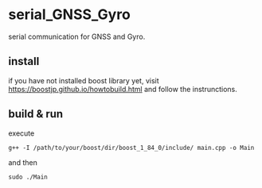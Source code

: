 # serial_GNSS_Gyro
serial communication for GNSS and Gyro.

## install 
if you have not installed boost library yet, visit https://boostjp.github.io/howtobuild.html and follow the instrunctions.

## build & run
execute
```
g++ -I /path/to/your/boost/dir/boost_1_84_0/include/ main.cpp -o Main
```
and then
```
sudo ./Main
```
